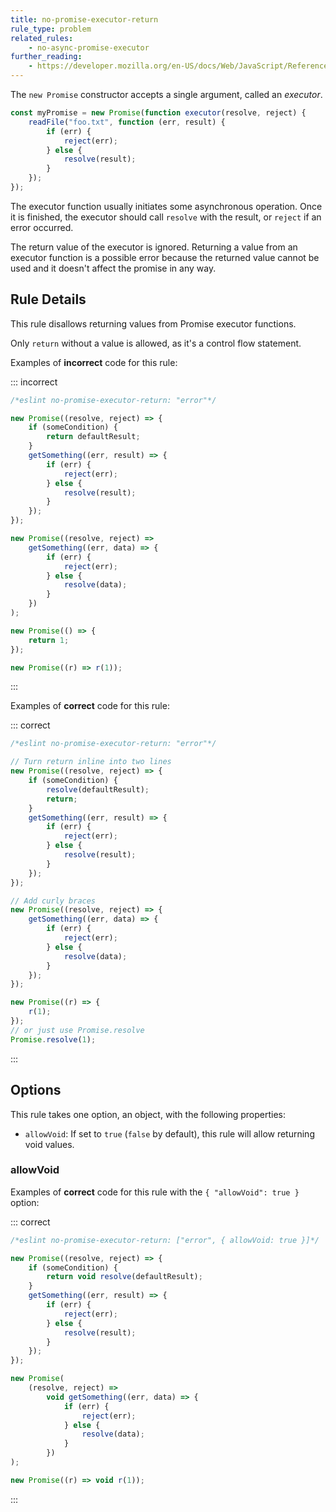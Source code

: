 ```yaml
---
title: no-promise-executor-return
rule_type: problem
related_rules:
    - no-async-promise-executor
further_reading:
    - https://developer.mozilla.org/en-US/docs/Web/JavaScript/Reference/Global_Objects/Promise
---
```


The `new Promise` constructor accepts a single argument, called an _executor_.

```js
const myPromise = new Promise(function executor(resolve, reject) {
    readFile("foo.txt", function (err, result) {
        if (err) {
            reject(err);
        } else {
            resolve(result);
        }
    });
});
```

The executor function usually initiates some asynchronous operation. Once it is finished, the executor should call `resolve` with the result, or `reject` if an error occurred.

The return value of the executor is ignored. Returning a value from an executor function is a possible error because the returned value cannot be used and it doesn't affect the promise in any way.

## Rule Details

This rule disallows returning values from Promise executor functions.

Only `return` without a value is allowed, as it's a control flow statement.

Examples of **incorrect** code for this rule:

::: incorrect

```js
/*eslint no-promise-executor-return: "error"*/

new Promise((resolve, reject) => {
    if (someCondition) {
        return defaultResult;
    }
    getSomething((err, result) => {
        if (err) {
            reject(err);
        } else {
            resolve(result);
        }
    });
});

new Promise((resolve, reject) =>
    getSomething((err, data) => {
        if (err) {
            reject(err);
        } else {
            resolve(data);
        }
    })
);

new Promise(() => {
    return 1;
});

new Promise((r) => r(1));
```

:::

Examples of **correct** code for this rule:

::: correct

```js
/*eslint no-promise-executor-return: "error"*/

// Turn return inline into two lines
new Promise((resolve, reject) => {
    if (someCondition) {
        resolve(defaultResult);
        return;
    }
    getSomething((err, result) => {
        if (err) {
            reject(err);
        } else {
            resolve(result);
        }
    });
});

// Add curly braces
new Promise((resolve, reject) => {
    getSomething((err, data) => {
        if (err) {
            reject(err);
        } else {
            resolve(data);
        }
    });
});

new Promise((r) => {
    r(1);
});
// or just use Promise.resolve
Promise.resolve(1);
```

:::

## Options

This rule takes one option, an object, with the following properties:

-   `allowVoid`: If set to `true` (`false` by default), this rule will allow returning void values.

### allowVoid

Examples of **correct** code for this rule with the `{ "allowVoid": true }` option:

::: correct

```js
/*eslint no-promise-executor-return: ["error", { allowVoid: true }]*/

new Promise((resolve, reject) => {
    if (someCondition) {
        return void resolve(defaultResult);
    }
    getSomething((err, result) => {
        if (err) {
            reject(err);
        } else {
            resolve(result);
        }
    });
});

new Promise(
    (resolve, reject) =>
        void getSomething((err, data) => {
            if (err) {
                reject(err);
            } else {
                resolve(data);
            }
        })
);

new Promise((r) => void r(1));
```

:::
